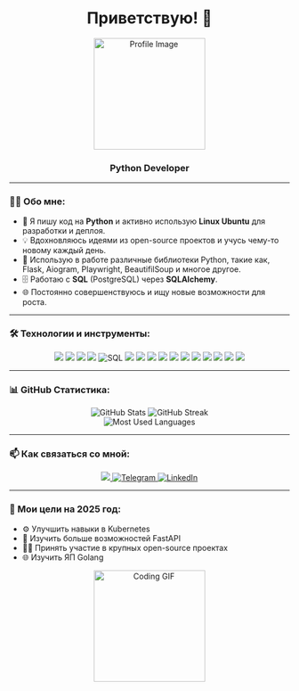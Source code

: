 <h1 align="center">Приветствую! 👋</h1>

<p align="center">
  <img src="https://avatars.githubusercontent.com/u/37796420?v=4" alt="Profile Image" width="200" height="200"/>
</p>

<h3 align="center">Python Developer</h3>

---

### 👨‍💻 Обо мне:

- 🐍 Я пишу код на **Python** и активно использую **Linux Ubuntu** для разработки и деплоя.
- 💡 Вдохновляюсь идеями из open-source проектов и учусь чему-то новому каждый день.
- 🔧 Использую в работе различные библиотеки Python, такие как, Flask, Aiogram, Playwright, BeautifilSoup и многое другое.
- 🗄️ Работаю с **SQL** (PostgreSQL) через **SQLAlchemy**.
- 🌐 Постоянно совершенствуюсь и ищу новые возможности для роста.

---

### 🛠 Технологии и инструменты:

<p align="center">
  <!-- Языки и фреймворки -->
  <img src="https://img.shields.io/badge/-Python-3776AB?style=flat-square&logo=python&logoColor=white" />
  <img src="https://img.shields.io/badge/-Flask-000000?style=flat-square&logo=flask&logoColor=white" />
  <img src="https://img.shields.io/badge/-FastAPI-009688?style=flat-square&logo=fastapi&logoColor=white" />
  <img src="https://img.shields.io/badge/-aiogram-2A9D8F?style=flat-square&logo=aiogram&logoColor=white" />
  
  <!-- Базы данных -->
  <img src="https://img.shields.io/badge/SQL-003B57?style=flat-square&logo=mysql&logoColor=white" alt="SQL" />
  <img src="https://img.shields.io/badge/SQLAlchemy-4169E1?style=flat-square&logo=sqlalchemy&logoColor=white" />
  <img src="https://img.shields.io/badge/PostgreSQL-316192?style=flat-square&logo=postgresql&logoColor=white" />
  <img src="https://img.shields.io/badge/MySQL-4479A1?style=flat-square&logo=mysql&logoColor=white" />

  <!-- DevOps & CI/CD -->
  <img src="https://img.shields.io/badge/Docker-2496ED?style=flat-square&logo=docker&logoColor=white" />
  <img src="https://img.shields.io/badge/GitHub_Actions-2088FF?style=flat-square&logo=github-actions&logoColor=white" />

  <!-- Testing & Code Quality -->
  <img src="https://img.shields.io/badge/pytest-000000?style=flat-square&logo=pytest&logoColor=white" />

  <!-- Инструменты и IDE -->
  <img src="https://img.shields.io/badge/Linux-FCC624?style=flat-square&logo=linux&logoColor=black" />
  <img src="https://img.shields.io/badge/Ubuntu-E95420?style=flat-square&logo=ubuntu&logoColor=white" />
  <img src="https://img.shields.io/badge/-Docker-2496ED?style=flat-square&logo=docker&logoColor=white" />
  <img src="https://img.shields.io/badge/VSCodium-007ACC?style=flat-square&logo=visual-studio-code&logoColor=white" />
  <img src="https://img.shields.io/badge/PyCharm-000000?style=flat-square&logo=pycharm&logoColor=white" />
</p>

---

### 📊 GitHub Статистика:

<p align="center">
  <img src="https://github-readme-stats.vercel.app/api?username=Wlwool&show_icons=true&theme=dark" alt="GitHub Stats" />
  <img src="https://github-readme-streak-stats.herokuapp.com/?user=Wlwool&theme=dark" alt="GitHub Streak" /> <br />
  <img src="https://github-readme-stats.vercel.app/api/top-langs/?username=Wlwool&layout=compact&theme=dark" alt="Most Used Languages" />
</p>

---

### 📫 Как связаться со мной:

<p align="center">
  <a href="mailto:wlzwool@inbox.ru">
    <img src="https://img.shields.io/badge/Email-%23D14836?style=flat-square&logoColor=white"/>
  </a>
  <a href="https://t.me/@e2e42024">
    <img src="https://img.shields.io/badge/Telegram-2CA5E0?style=flat-square&logo=telegram&logoColor=white" alt="Telegram"/>
  </a>
  <a href="https://www.linkedin.com/in/wlzwool">
    <img src="https://img.shields.io/badge/LinkedIn-0077B5?style=flat-square&logo=linkedin&logoColor=white" alt="LinkedIn"/>
  </a>
</p>

---

### 🎯 Мои цели на 2025 год:

- ⚙️ Улучшить навыки в Kubernetes
- 🌱 Изучить больше возможностей FastAPI
- 🧑‍💻 Принять участие в крупных open-source проектах
- 🌐 Изучить ЯП Golang

<p align="center">
  <img src="https://media.giphy.com/media/L8K62iTDkzGX6/giphy.gif" alt="Coding GIF" width="200"/>
</p>

